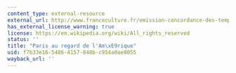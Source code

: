 ```yaml
---
content_type: external-resource
external_url: http://www.franceculture.fr/emission-concordance-des-temps-paris-au-regard-de-l-amerique-2013-03-16
has_external_license_warning: true
license: https://en.wikipedia.org/wiki/All_rights_reserved
status: ''
title: "Paris au regard de l'Am\xE9rique"
uid: f7b33e16-5486-4157-848b-c954a0ae8055
wayback_url: ''
---
```

